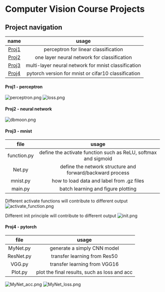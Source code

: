 # Computer Vision Course Projects

## Project navigation
name | usage
:----:|:----:
[Proj1](https://github.com/Kexin-Tang/CV_CourseProject/blob/master/perceptron.py) | perceptron for linear classification
[Proj2](https://github.com/Kexin-Tang/CV_CourseProject/blob/master/neural_network.py) | one layer neural network for classification
[Proj3](https://github.com/Kexin-Tang/CV_CourseProject/tree/master/mnist) | multi-layer neural network for mnist classification
[Proj4](https://github.com/Kexin-Tang/CV_CourseProject/tree/master/pytorch) | pytorch version for mnist or cifar10 classification



#### Proj1 - perceptron
![perceptron.png](https://i.loli.net/2020/09/23/s1lwqPMGhbjfnHS.png) ![loss.png](https://i.loli.net/2020/09/27/SrINkUFfJAewBLi.png)

#### Proj2 - neural network
![dbmoon.png](https://i.loli.net/2020/09/27/Ag5c4GEhKy8vtZU.png)

#### Proj3 - mnist
file | usage
:----:|:----:
function.py | define the activate function such as ReLU, softmax and sigmoid
Net.py      | define the network structure and forward/backward process 
mnist.py    | how to load data and label from .gz files
main.py     | batch learning and figure plotting

Different activate functions will contribute to different output
![activate_function.png](https://i.loli.net/2020/10/05/Law8IhSVxclJjDG.png)

Different init principle will contribute to different output
![init.png](https://i.loli.net/2020/10/05/Qrg83Ct5vjehBDZ.png)

#### Proj4 - pytorch
file | usage
:----:|:----:
MyNet.py | generate a simply CNN model
ResNet.py      | transfer learning from Res50
VGG.py    | transfer learning from VGG16
Plot.py     | plot the final results, such as loss and acc

![MyNet_acc.png](https://i.loli.net/2020/10/07/K34BasirfH1WRlD.png)
![MyNet_loss.png](https://i.loli.net/2020/10/07/cmzdZabGqHkMwRi.png)
